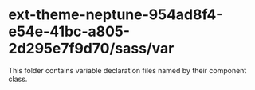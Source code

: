 # ext-theme-neptune-954ad8f4-e54e-41bc-a805-2d295e7f9d70/sass/var

This folder contains variable declaration files named by their component class.
